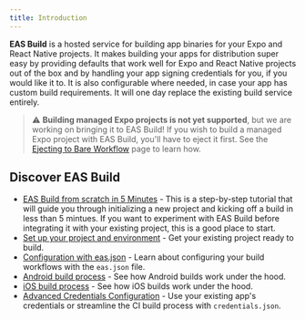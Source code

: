 ```yaml
---
title: Introduction
---
```


**EAS Build** is a hosted service for building app binaries for your Expo and React Native projects. It makes building your apps for distribution super easy by providing defaults that work well for Expo and React Native projects out of the box and by handling your app signing credentials for you, if you would like it to. It is also configurable where needed, in case your app has custom build requirements. It will one day replace the existing build service entirely.

> ⚠️ **Building managed Expo projects is not yet supported**, but we are working on bringing it to EAS Build! If you wish to build a managed Expo project with EAS Build, you'll have to eject it first. See the [Ejecting to Bare Workflow](../../workflow/customizing/) page to learn how.

## Discover EAS Build

- [EAS Build from scratch in 5 Minutes](../eas-builds-in-5-minutes/) - This is a step-by-step tutorial that will guide you through initializing a new project and kicking off a build in less than 5 mintues. If you want to experiment with EAS Build before integrating it with your existing project, this is a good place to start.
- [Set up your project and environment](../setup/) - Get your existing project ready to build.
- [Configuration with eas.json](../eas-json/) - Learn about configuring your build workflows with the `eas.json` file.
- [Android build process](../android-builds/) - See how Android builds work under the hood.
- [iOS build process](../ios-builds/) - See how iOS builds work under the hood.
- [Advanced Credentials Configuration](../advanced-credentials-configuration/) - Use your existing app's credentials or streamline the CI build process with `credentials.json`.
